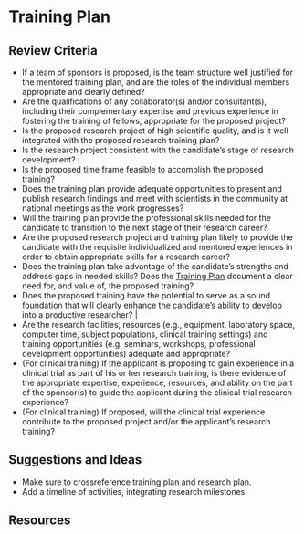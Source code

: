 # Training Plan

## Review Criteria

* If a team of sponsors is proposed, is the team structure well justified for the mentored training plan, and are the roles of the individual members appropriate and clearly defined? 
* Are the qualifications of any collaborator(s) and/or consultant(s), including their complementary expertise and previous experience in fostering the training of fellows, appropriate for the proposed project? 
* Is the proposed research project of high scientific quality, and is it well integrated with the proposed research training plan? 
* Is the research project consistent with the candidate’s stage of research development? |
* Is the proposed time frame feasible to accomplish the proposed training? 
* Does the training plan provide adequate opportunities to present and publish research findings and meet with scientists in the community at national meetings as the work progresses?
* Will the training plan provide the professional skills needed for the candidate to transition to the next stage of their research career? 
* Are the proposed research project and training plan likely to provide the candidate with the requisite individualized and mentored experiences in order to obtain appropriate skills for a research career? 
* Does the training plan take advantage of the candidate’s strengths and address gaps in needed skills? Does the [Training Plan](Training_Plan.md) document a clear need for, and value of, the proposed training? 
* Does the proposed training have the potential to serve as a sound foundation that will clearly enhance the candidate’s ability to develop into a productive researcher? |
* Are the research facilities, resources (e.g., equipment, laboratory space, computer time, subject populations, clinical training settings) and training opportunities (e.g. seminars, workshops, professional development opportunities) adequate and appropriate? 
* (For clinical training) If the applicant is proposing to gain experience in a clinical trial as part of his or her research training, is there evidence of the appropriate expertise, experience, resources, and ability on the part of the sponsor(s) to guide the applicant during the clinical trial research experience?
* (For clinical training) If proposed, will the clinical trial experience contribute to the proposed project and/or the applicant’s research training? 


## Suggestions and Ideas

* Make sure to crossreference training plan and research plan.
* Add a timeline of activities, integrating research milestones.

## Resources